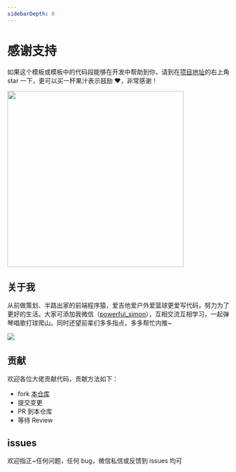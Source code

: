 ```yaml
---
sidebarDepth: 0
---
```


# 感谢支持

如果这个模板或模板中的代码段能够在开发中帮助到你，请到在<a href="https://github.com/simon9124/iview-dynamicRouter" target="_blank">项目地址</a>的右上角 star 一下，更可以买一杯果汁表示鼓励 :heart:，非常感谢！

<img style="width:400px" src="$withBase('/assets/微信打赏.png')">

## 关于我

从前做策划、半路出家的前端程序猿，爱吉他爱户外爱篮球更爱写代码，努力为了更好的生活。大家可添加我微信（<a href="/assets/myself.jpg" target="_blank">powerful_simon</a>），互相交流互相学习，一起弹琴唱歌打球爬山。同时还望前辈们多多指点，多多帮忙内推~

<img src="$withBase('/assets/myself.jpg')">

## 贡献

欢迎各位大佬贡献代码，贡献方法如下：

- fork <a href="https://github.com/simon9124/iview-dynamicRouter" target="_blank">本仓库</a>
- 提交变更
- PR 到本仓库
- 等待 Review

## issues

欢迎指正~任何问题，任何 bug，微信私信或反馈到 issues 均可
